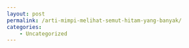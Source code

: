 ```yaml
---
layout: post
permalink: /arti-mimpi-melihat-semut-hitam-yang-banyak/
categories:
    - Uncategorized
---
```


